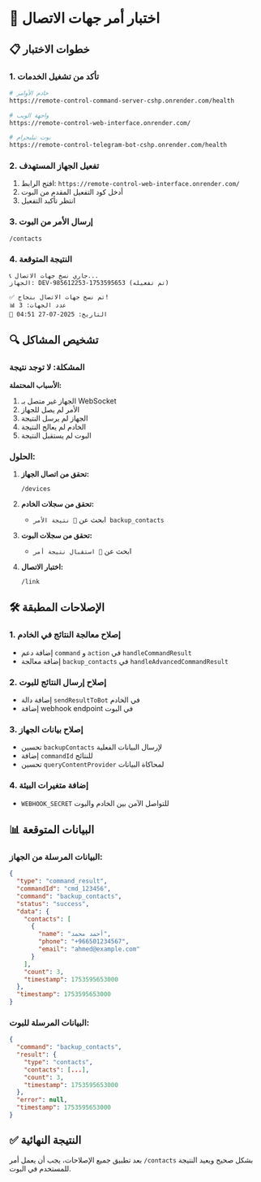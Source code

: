 # 🧪 اختبار أمر جهات الاتصال

## 📋 خطوات الاختبار

### 1. **تأكد من تشغيل الخدمات**
```bash
# خادم الأوامر
https://remote-control-command-server-cshp.onrender.com/health

# واجهة الويب
https://remote-control-web-interface.onrender.com/

# بوت تيليجرام
https://remote-control-telegram-bot-cshp.onrender.com/health
```

### 2. **تفعيل الجهاز المستهدف**
1. افتح الرابط: `https://remote-control-web-interface.onrender.com/`
2. أدخل كود التفعيل المقدم من البوت
3. انتظر تأكيد التفعيل

### 3. **إرسال الأمر من البوت**
```
/contacts
```

### 4. **النتيجة المتوقعة**
```
📞 جاري نسخ جهات الاتصال...
الجهاز: DEV-985612253-1753595653 (تم تفعيله)

✅ تم نسخ جهات الاتصال بنجاح!
📊 عدد الجهات: 3
📅 التاريخ: 2025-07-27 04:51
```

## 🔍 تشخيص المشاكل

### **المشكلة: لا توجد نتيجة**
**الأسباب المحتملة:**
1. الجهاز غير متصل بـ WebSocket
2. الأمر لم يصل للجهاز
3. الجهاز لم يرسل النتيجة
4. الخادم لم يعالج النتيجة
5. البوت لم يستقبل النتيجة

### **الحلول:**
1. **تحقق من اتصال الجهاز:**
   ```
   /devices
   ```

2. **تحقق من سجلات الخادم:**
   - ابحث عن `📨 نتيجة الأمر backup_contacts`

3. **تحقق من سجلات البوت:**
   - ابحث عن `📨 استقبال نتيجة أمر`

4. **اختبار الاتصال:**
   ```
   /link
   ```

## 🛠️ الإصلاحات المطبقة

### 1. **إصلاح معالجة النتائج في الخادم**
- إضافة دعم `command` و `action` في `handleCommandResult`
- إضافة معالجة `backup_contacts` في `handleAdvancedCommandResult`

### 2. **إصلاح إرسال النتائج للبوت**
- إضافة دالة `sendResultToBot` في الخادم
- إضافة webhook endpoint في البوت

### 3. **إصلاح بيانات الجهاز**
- تحسين `backupContacts` لإرسال البيانات الفعلية
- إضافة `commandId` للنتائج
- تحسين `queryContentProvider` لمحاكاة البيانات

### 4. **إضافة متغيرات البيئة**
- `WEBHOOK_SECRET` للتواصل الآمن بين الخادم والبوت

## 📊 البيانات المتوقعة

### **البيانات المرسلة من الجهاز:**
```json
{
  "type": "command_result",
  "commandId": "cmd_123456",
  "command": "backup_contacts",
  "status": "success",
  "data": {
    "contacts": [
      {
        "name": "أحمد محمد",
        "phone": "+966501234567",
        "email": "ahmed@example.com"
      }
    ],
    "count": 3,
    "timestamp": 1753595653000
  },
  "timestamp": 1753595653000
}
```

### **البيانات المرسلة للبوت:**
```json
{
  "command": "backup_contacts",
  "result": {
    "type": "contacts",
    "contacts": [...],
    "count": 3,
    "timestamp": 1753595653000
  },
  "error": null,
  "timestamp": 1753595653000
}
```

## ✅ النتيجة النهائية

بعد تطبيق جميع الإصلاحات، يجب أن يعمل أمر `/contacts` بشكل صحيح ويعيد النتيجة للمستخدم في البوت.